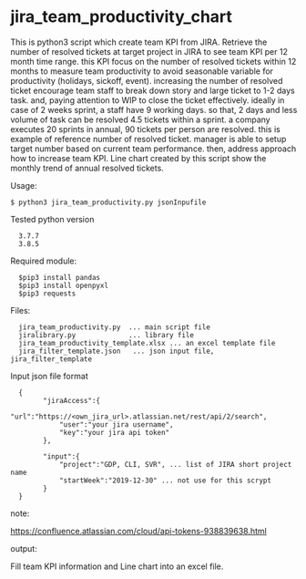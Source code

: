 # jira_team_productivity_chart
This is python3 script which create team KPI from JIRA.
Retrieve the number of resolved tickets at target project in JIRA to see team KPI per 12 month time range.
this KPI focus on the number of resolved tickets within 12 months to measure team productivity to avoid seasonable variable for productivity (holidays, sickoff, event). increasing the number of resolved ticket encourage team staff to break down story and large ticket to 1-2 days task. and, paying attention to WIP to close the ticket effectively.
ideally in case of 2 weeks sprint, a staff have 9 working days. so that, 2 days and less volume of task can be resolved 4.5 tickets within a sprint. a company executes 20 sprints in annual, 90 tickets per person are resolved. this is example of reference number of resolved ticket.
manager is able to setup target number based on current team performance. then, address approach how to increase team KPI. Line chart created by this script show the monthly trend of annual resolved tickets.


Usage:

<code>$ python3 jira_team_productivity.py jsonInpufile </code>

Tested python version

      3.7.7
      3.8.5

Required module:

      $pip3 install pandas
      $pip3 install openpyxl
      $pip3 requests

Files:

      jira_team_productivity.py  ... main script file
      jiralibrary.py             ... library file
      jira_team_productivity_template.xlsx ... an excel template file
      jira_filter_template.json   ... json input file, jira_filter_template


Input json file format

      {
            "jiraAccess":{
                "url":"https://<own_jira_url>.atlassian.net/rest/api/2/search",
                "user":"your jira username",
                "key":"your jira api token"
            },

            "input":{
                "project":"GDP, CLI, SVR", ... list of JIRA short project name
                "startWeek":"2019-12-30" ... not use for this scrypt
            }
      }

note:

https://confluence.atlassian.com/cloud/api-tokens-938839638.html

output:

Fill team KPI information and Line chart into an excel file.
